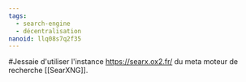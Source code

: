 ```yaml
---
tags:
  - search-engine
  - décentralisation
nanoid: llq08s7q2f35
---
```

#Jessaie d'utiliser l'instance https://searx.ox2.fr/ du meta moteur de recherche [[SearXNG]].
